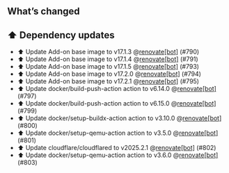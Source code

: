 ## What’s changed
## ⬆️ Dependency updates

- ⬆️ Update Add-on base image to v17.1.3 @[renovate[bot]](https://github.com/apps/renovate) (#790)
- ⬆️ Update Add-on base image to v17.1.4 @[renovate[bot]](https://github.com/apps/renovate) (#791)
- ⬆️ Update Add-on base image to v17.1.5 @[renovate[bot]](https://github.com/apps/renovate) (#793)
- ⬆️ Update Add-on base image to v17.2.0 @[renovate[bot]](https://github.com/apps/renovate) (#794)
- ⬆️ Update Add-on base image to v17.2.1 @[renovate[bot]](https://github.com/apps/renovate) (#795)
- ⬆️ Update docker/build-push-action action to v6.14.0 @[renovate[bot]](https://github.com/apps/renovate) (#797)
- ⬆️ Update docker/build-push-action action to v6.15.0 @[renovate[bot]](https://github.com/apps/renovate) (#799)
- ⬆️ Update docker/setup-buildx-action action to v3.10.0 @[renovate[bot]](https://github.com/apps/renovate) (#800)
- ⬆️ Update docker/setup-qemu-action action to v3.5.0 @[renovate[bot]](https://github.com/apps/renovate) (#801)
- ⬆️ Update cloudflare/cloudflared to v2025.2.1 @[renovate[bot]](https://github.com/apps/renovate) (#802)
- ⬆️ Update docker/setup-qemu-action action to v3.6.0 @[renovate[bot]](https://github.com/apps/renovate) (#803)
